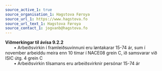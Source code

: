 ```yaml
---
source_active_1: true
source_organisation_1: Hagstova Føroya
source_url_1: https://www.hagstova.fo
source_url_text_1: Hagstova Føroya
source_contact_1: jogvanb@hagstova.fo
---
```

**Viðmerkingar til ávísa 9.2.2**  
  • Arbeiðsvirkin í framleiðsuvinnuni eru løntakarar 15-74 ár, sum í november arbeiddu meira enn 10 tímar í NACE08 grein C, ið samsvarar við ISIC útg. 4 grein C  
  • Arbeiðsvirkin tilsamans eru arbeiðsvirknir persónar 15-74 ár  
